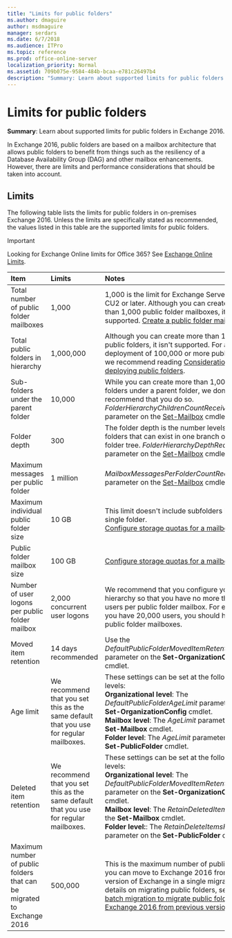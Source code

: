 ```yaml
---
title: "Limits for public folders"
ms.author: dmaguire
author: msdmaguire
manager: serdars
ms.date: 6/7/2018
ms.audience: ITPro
ms.topic: reference
ms.prod: office-online-server
localization_priority: Normal
ms.assetid: 709b075e-9584-484b-bcaa-e781c26497b4
description: "Summary: Learn about supported limits for public folders in Exchange 2016."
---
```


# Limits for public folders

 **Summary**: Learn about supported limits for public folders in Exchange 2016.
  
In Exchange 2016, public folders are based on a mailbox architecture that allows public folders to benefit from things such as the resiliency of a Database Availability Group (DAG) and other mailbox enhancements. However, there are limits and performance considerations that should be taken into account.
  
## Limits

The following table lists the limits for public folders in on-premises Exchange 2016. Unless the limits are specifically stated as recommended, the values listed in this table are the supported limits for public folders.
  
> [!IMPORTANT]
> Looking for Exchange Online limits for Office 365? See [Exchange Online Limits](https://go.microsoft.com/fwlink/p/?LinkID=391188). 
  
|**Item**|**Limits**|**Notes**|
|:-----|:-----|:-----|
|Total number of public folder mailboxes  <br/> |1,000  <br/> |1,000 is the limit for Exchange Server 2016 CU2 or later. Although you can create more than 1,000 public folder mailboxes, it isn't supported. [Create a public folder mailbox](create-public-folder-mailboxes.md) <br/> |
|Total public folders in hierarchy  <br/> |1,000,000  <br/> |Although you can create more than 1,000,000 public folders, it isn't supported. For any deployment of 100,000 or more public folders, we recommend reading [Considerations when deploying public folders](deployment-considerations.md).  <br/> |
|Sub-folders under the parent folder  <br/> |10,000  <br/> |While you can create more than 1,000 sub-folders under a parent folder, we don't recommend that you do so.  <br/>  _FolderHierarchyChildrenCountReceiveQuota_ parameter on the [Set-Mailbox](http://technet.microsoft.com/library/a0d413b9-d949-4df6-ba96-ac0906dedae2.aspx) cmdlet.  <br/> |
|Folder depth  <br/> |300  <br/> |The folder depth is the number levels of nested folders that can exist in one branch of a public folder tree.  _FolderHierarchyDepthRecieveQuota_ parameter on the [Set-Mailbox](http://technet.microsoft.com/library/a0d413b9-d949-4df6-ba96-ac0906dedae2.aspx) cmdlet.  <br/> |
|Maximum messages per public folder  <br/> |1 million  <br/> | _MailboxMessagesPerFolderCountRecieveQuota_ parameter on the [Set-Mailbox](http://technet.microsoft.com/library/a0d413b9-d949-4df6-ba96-ac0906dedae2.aspx) cmdlet.  <br/> |
|Maximum individual public folder size  <br/> |10 GB  <br/> |This limit doesn't include subfolders beneath a single folder.  <br/> [Configure storage quotas for a mailbox](../../recipients/user-mailboxes/storage-quotas.md) <br/> |
|Public folder mailbox size  <br/> |100 GB  <br/> |[Configure storage quotas for a mailbox](../../recipients/user-mailboxes/storage-quotas.md) <br/> |
|Number of user logons per public folder mailbox  <br/> |2,000 concurrent user logons  <br/> |We recommend that you configure your hierarchy so that you have no more than 2,000 users per public folder mailbox. For example, if you have 20,000 users, you should have 10 public folder mailboxes.  <br/> |
|Moved item retention  <br/> |14 days recommended  <br/> |Use the  _DefaultPublicFolderMovedItemRetention_ parameter on the **Set-OrganizationConfig** cmdlet.  <br/> |
|Age limit  <br/> |We recommend that you set this as the same default that you use for regular mailboxes.  <br/> |These settings can be set at the following levels:  <br/> **Organizational level**: The  _DefaultPublicFolderAgeLimit_ parameter on the **Set-OrganizationConfig** cmdlet.  <br/> **Mailbox level**: The  _AgeLimit_ parameter on the **Set-Mailbox** cmdlet.  <br/> **Folder level**: The  _AgeLimit_ parameter on the **Set-PublicFolder** cmdlet.  <br/> |
|Deleted item retention  <br/> |We recommend that you set this as the same default that you use for regular mailboxes.  <br/> |These settings can be set at the following levels:  <br/> **Organizational level**: The  _DefaultPublicFolderMovedItemRetention_ parameter on the **Set-OrganizationConfig** cmdlet.  <br/> **Mailbox level**: The  _RetainDeletedItemsFor_ on the **Set-Mailbox** cmdlet.  <br/> **Folder level:**: The  _RetainDeleteItemsFor_ parameter on the **Set-PublicFolder** cmdlet.  <br/> |
|Maximum number of public folders that can be migrated to Exchange 2016  <br/> |500,000  <br/> |This is the maximum number of public folders you can move to Exchange 2016 from a legacy version of Exchange in a single migration. For details on migrating public folders, see [Use batch migration to migrate public folders to Exchange 2016 from previous versions](batch-migration-from-previous-versions.md).  <br/> |
   

